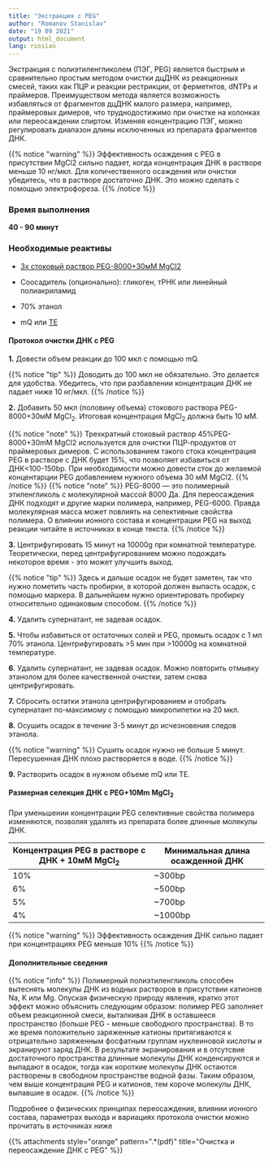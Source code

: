 ```yaml
---
title: "Экстракция c PEG"
author: "Romanov Stanislav"
date: "19 09 2021"
output: html_document
lang: russian
---
```


Экстракция c полиэтиленгликолем (ПЭГ, PEG) является быстрым и сравнительно простым методом очистки дцДНК из реакционных смесей, таких как ПЦР и реакции рестрикции, от ферметнтов, dNTPs и праймеров. Преимуществом метода является возможность избавляться от фрагментов дцДНК малого размера, например, праймеровых димеров, что труднодостижимо при очистке на колонках или переосаждении спиртом. Изменяя концентрацию ПЭГ, можно регулировать диапазон длины исключенных из препарата фрагментов ДНК.

{{% notice "warning" %}}
Эффективность осаждения с PEG в присутствии MgCl2 сильно падает, когда концентрация ДНК в растворе меньше 10 нг/мкл. Для количественного осаждения или очистки убедитесь, что в растворе достаточно ДНК. Это можно сделать с помощью электрофореза.
{{% /notice %}}

### Время выполнения

**40 - 90 минут**

### Необходимые реактивы

-   [3x стоковый раствор PEG-8000+30мМ MgCl2](labreagents/buffers/peg)

-   Соосадитель (опционально): гликоген, тРНК или линейный полиакриламид

-   70% этанол

-   mQ или [TE](/labreagents/buffers/te)

#### Протокол очистки ДНК с PEG

**1.** Довести объем реакции до 100 мкл с помощью mQ.

{{% notice "tip" %}}
Доводить до 100 мкл не обязательно. Это делается для удобства. Убедитесь, что при разбавлении концентрация ДНК не падает ниже 10 нг/мкл.
{{% /notice %}}

**2.** Добавить 50 мкл (половину объема) стокового раствора PEG-8000+30мМ MgCl<sub>2</sub>. Итоговая концентрация MgCl<sub>2</sub> должна быть 10 мМ.

{{% notice "note" %}}
Трехкратный стоковый раствор 45%PEG-8000+30mM MgCl2 используется для очистки ПЦР-продуктов от праймеровых димеров. С использованием такого стока концентрация PEG в растворе с ДНК будет 15%, что позволяет избавиться от ДНК<100-150bp. При необходимости можно довести сток до желаемой концентарции PEG добавлением нужного объема 30 мМ MgCl2.
{{% /notice %}}
{{% notice "note" %}}
PEG-8000 — это полимерный этиленгликоль с молекулярной массой 8000 Да. Для переосаждения ДНК подходят и другие марки полимера, например, PEG-6000. Правда молекулярная масса может повлиять на селективные свойства полимера. О влиянии ионного состава и концентрации PEG на выход реакции читайте в источниках в конце текста.
{{% /notice %}}

**3.** Центрифугировать 15 минут на 10000g при комнатной температуре. Теоретически, перед центрифугированием можно подождать некоторое время - это может улучшить выход.

{{% notice "tip" %}}
Здесь и дальше осадок не будет заметен, так что нужно пометить часть пробирки, в которой должен выпасть осадок, с помощью маркера. В дальнейшем нужно ориентировать пробирку относительно одинаковым способом.
{{% /notice %}}

**4.** Удалить супернатант, не задевая осадок.

**5.** Чтобы избавиться от остаточных солей и PEG, промыть осадок с 1 мл 70% этанола. Центрифугировать &gt;5 мин при &gt;10000g на комнатной температуре.

**6.** Удалить супернатант, не задевая осадок. Можно повторить отмывку этанолом для более качественной очистки, затем снова центрифугировать.

**7.** Сбросить остатки этанола центрифугированием и отобрать супернатант по-максимому с помощью микропипетки на 20 мкл.

**8.** Осушить осадок в течение 3-5 минут до исчезновения следов этанола.

{{% notice "warning" %}}
Сушить осадок нужно не больше 5 минут. Пересушенная ДНК плохо растворяется в воде.
{{% /notice %}}

**9.** Растворить осадок в нужном объеме mQ или TE.

#### Размерная селекция ДНК с PEG+10Mm MgCl<sub>2</sub>

При уменьшении концентрации PEG селективные свойства полимера изменяются, позволяя удалять из препарата более длинные молекулы ДНК.

| Концентрация PEG в растворе с ДНК + 10мМ MgCl<sub>2</sub> | Минимальная длина осажденной ДНК |
|-----------------------------------------------------------|----------------------------------|
| 10%                                                       | \~300bp                          |
| 6%                                                        | \~500bp                          |
| 5%                                                        | \~700bp                          |
| 4%                                                        | \~1000bp                         |

{{% notice "warning" %}}
Эффективность осаждения ДНК сильно падает при концентрациях PEG меньше 10%
{{% /notice %}}

#### Дополнительные сведения

{{% notice "info" %}}
Полимерный полиэтиленгликоль способен вытеснять молекулы ДНК из водных растворов в присутствии катионов Na, K или Mg. Опуская физическую природу явления, кратко этот эффект можно объяснить следующим образом: полимер PEG заполняет объем реакционной смеси, выталкивая ДНК в оставшееся пространство (больше PEG - меньше свободного пространства). В то же время положительно заряженные катионы притягиваются к отрицательно заряженным фосфатным группам нуклеиновой кислоты и экранируют заряд ДНК. В результате экранирования и в отсутсвие достаточного пространства длинные молекулы ДНК конденсируются и выпадают в осадок, тогда как короткие молекулы ДНК остаются растворены в свободном пространстве водной фазы. Таким образом, чем выше концентрация PEG и катионов, тем короче молекулы ДНК, выпавшие в осадок.
{{% /notice %}}

Подробнее о физических принципах переосаждения, влиянии ионного состава, параметрах выхода и вариациях протокола очистки можно прочитать в источниках ниже

{{% attachments style="orange" pattern=".*(pdf)" title="Очистка и переосаждение ДНК с PEG" %}}
